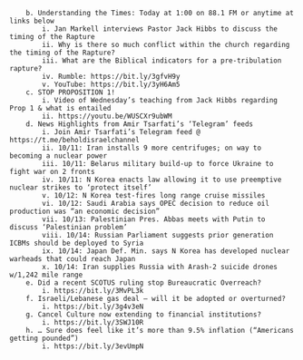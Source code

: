 

        b. Understanding the Times: Today at 1:00 on 88.1 FM or anytime at links below              
            i. Jan Markell interviews Pastor Jack Hibbs to discuss the timing of the Rapture 
            ii. Why is there so much conflict within the church regarding the timing of the Rapture?
            iii. What are the Biblical indicators for a pre-tribulation rapture? 
            iv. Rumble: https://bit.ly/3gfvH9y 
            v. YouTube: https://bit.ly/3yH6Am5 
        c. STOP PROPOSITION 1!  
            i. Video of Wednesday’s teaching from Jack Hibbs regarding Prop 1 & what is entailed
            ii. https://youtu.be/WUSCXr9ubWM 
        d. News Highlights from Amir Tsarfati’s ‘Telegram’ feeds 
            i. Join Amir Tsarfati’s Telegram feed @ https://t.me/beholdisraelchannel 
            ii. 10/11: Iran installs 9 more centrifuges; on way to becoming a nuclear power   
            iii. 10/11: Belarus military build-up to force Ukraine to fight war on 2 fronts  
            iv. 10/11: N Korea enacts law allowing it to use preemptive nuclear strikes to ‘protect itself’ 
            v. 10/12: N Korea test-fires long range cruise missiles 
            vi. 10/12: Saudi Arabia says OPEC decision to reduce oil production was “an economic decision”
            vii. 10/13: Palestinian Pres. Abbas meets with Putin to discuss ‘Palestinian problem’
            viii. 10/14: Russian Parliament suggests prior generation ICBMs should be deployed to Syria
            ix. 10/14: Japan Def. Min. says N Korea has developed nuclear warheads that could reach Japan
            x. 10/14: Iran supplies Russia with Arash-2 suicide drones w/1,242 mile range 
        e. Did a recent SCOTUS ruling stop Bureaucratic Overreach?
            i. https://bit.ly/3MvPL3k 
        f. Israeli/Lebanese gas deal – will it be adopted or overturned?
            i. https://bit.ly/3g4v3eN 
        g. Cancel Culture now extending to financial institutions?
            i. https://bit.ly/3SWJ10R   
        h. … Sure does feel like it’s more than 9.5% inflation (“Americans getting pounded”)
            i. https://bit.ly/3evUmpN 
